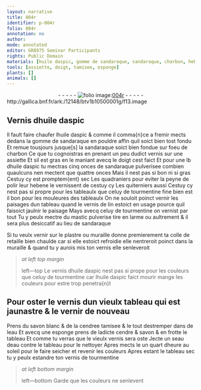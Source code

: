 ```yaml
---
layout: narrative
title: 004r
identifier: p-004r
folio: 004r
annotation: no
author:
mode: annotated
editor: GR8975 Seminar Participants
rights: Public Domain
materials: [huile daspic, gomme de sandaraque, sandaraque, charbon, hebene, tourmentine, vernis de lin, mastic, plastre, colle de retaille, vernis dhuile daspic, savon blanc, cendree, eau, cendre, savon, vernis de tourmentine]
tools: [assiette, doigt, tamisee, esponge]
plants: []
animals: []
---
```


<div class="folio" align="center">- - - - - <a href="http://gallica.bnf.fr/ark:/12148/btv1b10500001g/f13.image" target="_blank"><img src="https://cu-mkp.github.io/2017-workshop-edition/assets/photo-icon.png" alt="folio image: " style="display:inline-block; margin-bottom:-3px;"/>004r</a> - - - - - </div> http://gallica.bnf.fr/ark:/12148/btv1b10500001g/f13.image   

## Vernis d<span class="m">huile daspic</span>

 
Il fault faire chaufer l<span class="m">huile daspic</span> & comme il comma{n}ce a fremir mects dedans la <span class="m">gomme de sandaraque</span> en pouldre affin quil soict bien tost fondu Et remue tousjours jusque[s] la <span class="m">sandaraque</span> soict bien fondue sur foeu de <span class="m">charbon</span> Ce que tu cognoistras en prenant un peu dudict vernis sur une <span class="tl">assiette</span> Et sil est gras en le maniant avecq le <span class="tl"><span class="bp">doigt</span></span> cest faict Et pour une lb d<span class="m">huile daspic</span> tu mectras cinq onces de <span class="m">sandaraque</span> pulverisee combien quaulcuns nen mectent que quattre onces Mais il nest pas si bon ni si gras Cestuy cy est promptem{ent} sec Les <span class="pro">quadraniers</span> pour eviter la peyne de polir leur <span class="m">hebene</span> le vernissent de cestuy cy Les <span class="pro">quiterniers</span> aussi Cestuy cy nest pas si propre pour les tableaulx que celuy de <span class="m">tourmentine</span> fine bien est il bon pour les mouleures des tableaulx On ne souloit poinct vernir les paisages dun tableau quand le <span class="m">vernis de lin</span> estoict en usage pource quil faisoict jaulnir le paisage Mays avecq celuy de <span class="m">tourmentine</span> on vernist par tout Tu y peulx mectre du <span class="m">mastic</span> pulverise tire en larme ou aultrement & il sera plus desiccatif au lieu de <span class="m">sandaraque</span>
 
Si tu veulx vernir sur le <span class="m">plastre</span> ou muraille donne premierement ta <span class="m">colle de retaille</span> bien chaulde car si elle estoict refroidie elle nentreroit poinct dans la muraille & quand tu y aurois mis ton vernis elle senleveroit
 
> *at left top margin*
> 
>  left—top Le <span class="m">vernis dhuile daspic</span> nest pas si prope pour les couleurs que celuy de <span class="m">tourmentine</span> car l<span class="m">huile daspic</span> faict mourir mange les couleurs pour estre trop penetra{n}t
    

## Pour oster le vernis dun vieulx tableau qui est jaunastre & le vernir de nouveau

 
Prens du <span class="m">savon blanc</span> & de la <span class="m">cendree</span> <span class="tl">tamisee</span> & le tout destremper dans de l<span class="m">eau</span> Et avecq une <span class="tl">esponge</span> prens de ladicte <span class="m">cendre</span> & <span class="m">savon</span> & en frotte le tableau Et comme tu verras que le vieulx vernis sera oste Jecte un seau d<span class="m">eau</span> contre le tableau pour le nettoyer Apres mects le un quart dheure au soleil pour le faire seicher et revenir les couleurs Apres estant le tableau sec tu y peulx estandre ton <span class="m">vernis de tourmentine</span>
 
> *at left bottom margin*
> 
>  left—bottom Garde que les couleurs ne senlevent
 